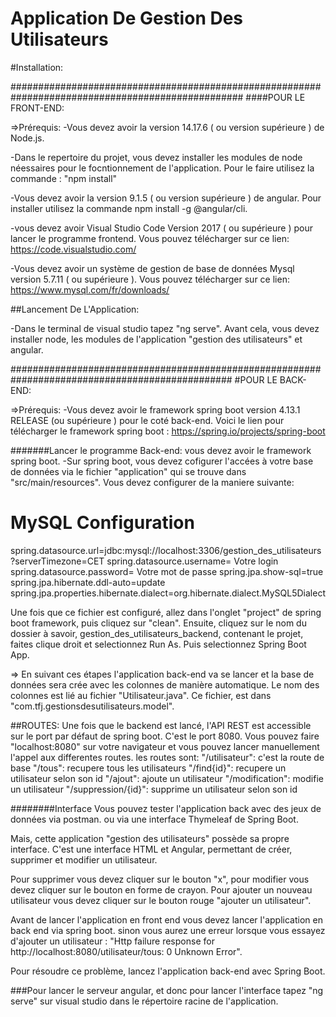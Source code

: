 # Application De Gestion Des Utilisateurs 

#Installation:


##################################################################################################
####POUR LE FRONT-END:

=>Prérequis:
-Vous devez avoir la version 14.17.6 ( ou version supérieure ) de Node.js.

-Dans le repertoire du projet, vous devez installer les modules de node néessaires pour le focntionnement de l'application.
Pour le faire utilisez la commande : "npm install"

-Vous devez avoir la version 9.1.5 ( ou version supérieure ) de angular. 
Pour installer utilisez la commande npm install -g @angular/cli.

-vous devez avoir Visual Studio Code Version 2017 ( ou supérieure ) pour lancer le programme frontend.
Vous pouvez télécharger sur ce lien:
https://code.visualstudio.com/

-Vous devez avoir un système de gestion de base de données Mysql version 5.7.11 ( ou supérieure ).
Vous pouvez télécharger sur ce lien:
https://www.mysql.com/fr/downloads/



##Lancement De L'Application:

-Dans le terminal de visual studio tapez "ng serve".
Avant cela, vous devez installer node, les modules de l'application "gestion des utilisateurs" et angular.


################################################################################################
#POUR LE BACK-END:

=>Prérequis:
-Vous devez avoir le framework spring boot version 4.13.1 RELEASE (ou supérieure ) pour le coté back-end.
Voici le lien pour télécharger le framework spring boot  : https://spring.io/projects/spring-boot



#######Lancer le programme Back-end:
vous devez avoir le framework spring boot.
-Sur spring boot, vous devez cofigurer l'accées à votre base de données via le fichier "application" qui se trouve dans "src/main/resources".
Vous devez configurer de la maniere suivante:

# MySQL Configuration
spring.datasource.url=jdbc:mysql://localhost:3306/gestion_des_utilisateurs?serverTimezone=CET
spring.datasource.username= Votre login
spring.datasource.password= Votre mot de passe
spring.jpa.show-sql=true
spring.jpa.hibernate.ddl-auto=update
spring.jpa.properties.hibernate.dialect=org.hibernate.dialect.MySQL5Dialect

Une fois que ce fichier est configuré, allez dans l'onglet "project" de spring boot framework, puis cliquez sur "clean".
Ensuite, cliquez sur le nom du dossier à savoir, gestion_des_utilisateurs_backend, contenant le projet, faites clique droit et selectionnez Run As.
Puis selectionnez Spring Boot App.

=> En suivant ces étapes l'application back-end va se lancer et la base de données sera crée avec les colonnes de manière automatique.
Le nom des colonnes est lié au fichier "Utilisateur.java". Ce fichier, est dans "com.tfj.gestionsdesutilisateurs.model".


##ROUTES:
Une fois que le backend est lancé, l'API REST est accessible sur le port par défaut de spring boot. C'est le port 8080.
Vous pouvez faire "localhost:8080" sur votre navigateur et vous pouvez lancer manuellement l'appel aux differentes routes.
les routes sont: 
"/utilisateur": c'est la route de base
"/tous": recupere tous les utilisateurs
"/find{id}": recupere un utilisateur selon son id
"/ajout": ajoute un utilisateur
"/modification": modifie un utilisateur
"/suppression/{id}": supprime un utilisateur selon son id



########Interface
Vous pouvez tester l'application back avec des jeux de données via postman. 
ou via une interface  Thymeleaf de Spring Boot. 

Mais, cette application "gestion des utilisateurs"  possède sa propre interface. 
C'est une interface HTML et Angular, permettant de créer, supprimer et modifier un utilisateur.

Pour supprimer vous devez cliquer sur le bouton "x", pour modifier vous devez cliquer sur le bouton en forme de crayon.
Pour ajouter un nouveau utilisateur vous devez cliquer sur le bouton rouge "ajouter un utilisateur".


Avant de lancer l'application en front end vous devez lancer l'application en back end via spring boot. 
sinon vous aurez une erreur lorsque vous essayez d'ajouter un utilisateur :
"Http failure response for http://localhost:8080/utilisateur/tous: 0 Unknown Error".

Pour résoudre ce problème, lancez l'application back-end avec Spring Boot. 

###Pour lancer le serveur angular, et donc pour lancer l'interface tapez "ng serve" sur visual studio dans le répertoire racine de l'application.

